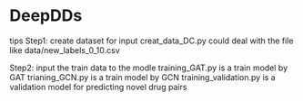 # DeepDDs
tips
Step1: create dataset for input
creat_data_DC.py could deal with the file like data/new_labels_0_10.csv

Step2: input the train data to the modle 
training_GAT.py is a train model by GAT
trianing_GCN.py is a train model by GCN
training_validation.py is a validation model for predicting novel drug pairs 
